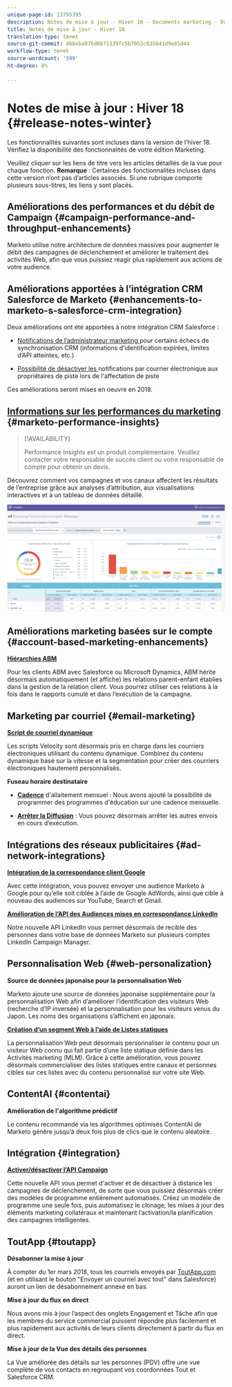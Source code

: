 ```yaml
---
unique-page-id: 13795395
description: Notes de mise à jour - Hiver 18 - Documents marketing - Documentation du produit
title: Notes de mise à jour - Hiver 18
translation-type: tm+mt
source-git-commit: d68eba976d0b71339fc5b70b3c035641d9e81d44
workflow-type: tm+mt
source-wordcount: '599'
ht-degree: 0%

---
```



# Notes de mise à jour : Hiver 18 {#release-notes-winter}

Les fonctionnalités suivantes sont incluses dans la version de l’hiver 18. Vérifiez la disponibilité des fonctionnalités de votre édition Marketing.

Veuillez cliquer sur les liens de titre vers les articles détaillés de la vue pour chaque fonction. **Remarque** : Certaines des fonctionnalités incluses dans cette version n’ont pas d’articles associés. Si une rubrique comporte plusieurs sous-titres, les liens y sont placés.

## Améliorations des performances et du débit de Campaign {#campaign-performance-and-throughput-enhancements}

Marketo utilise notre architecture de données massives pour augmenter le débit des campagnes de déclenchement et améliorer le traitement des activités Web, afin que vous puissiez réagir plus rapidement aux actions de votre audience.

## Améliorations apportées à l’intégration CRM Salesforce de Marketo {#enhancements-to-marketo-s-salesforce-crm-integration}

Deux améliorations ont été apportées à notre intégration CRM Salesforce :

* [Notifications de l’administrateur marketing ](/help/marketo/product-docs/core-marketo-concepts/miscellaneous/understanding-notifications/notification-types.md) pour certains échecs de synchronisation CRM (informations d’identification expirées, limites d’API atteintes, etc.)

* [Possibilité de désactiver les ](/help/marketo/product-docs/crm-sync/salesforce-sync/setup/optional-steps/turn-off-email-notifications-to-lead-owner.md) notifications par courrier électronique aux propriétaires de piste lors de l&#39;affectation de piste

Ces améliorations seront mises en oeuvre en 2018.

## [Informations sur les performances du marketing](/help/marketo/product-docs/reporting/performance-insights/performance-insights-overview.md) {#marketo-performance-insights}

>[!AVAILABILITY]
>
>Performance Insights est un produit complémentaire. Veuillez contacter votre responsable de succès client ou votre responsable de compte pour obtenir un devis.

Découvrez comment vos campagnes et vos canaux affectent les résultats de l’entreprise grâce aux analyses d’attribution, aux visualisations interactives et à un tableau de données détaillé.

![](assets/image2018-2-5-7-3a55-3a46.png)

## Améliorations marketing basées sur le compte {#account-based-marketing-enhancements}

**[Hiérarchies ABM](/help/marketo/product-docs/target-account-management/target/named-accounts/tam-hierarchies.md)**

Pour les clients ABM avec Salesforce ou Microsoft Dynamics, ABM hérite désormais automatiquement (et affiche) les relations parent-enfant établies dans la gestion de la relation client. Vous pourrez utiliser ces relations à la fois dans le rapports cumulé et dans l’exécution de la campagne.

## Marketing par courriel {#email-marketing}

**[Script de courriel dynamique](/help/marketo/product-docs/email-marketing/general/using-tokens/create-an-email-script-token.md)**

Les scripts Velocity sont désormais pris en charge dans les courriers électroniques utilisant du contenu dynamique. Combinez du contenu dynamique basé sur la vitesse et la segmentation pour créer des courriers électroniques hautement personnalisés.

**Fuseau horaire destinataire**

* **[Cadence](/help/marketo/product-docs/email-marketing/email-programs/email-program-actions/scheduling-with-recipient-time-zone/schedule-email-programs-with-recipient-time-zone.md)** d&#39;allaitement mensuel : Nous avons ajouté la possibilité de programmer des programmes d&#39;éducation sur une cadence mensuelle.

* **[Arrêter la Diffusion](/help/marketo/product-docs/email-marketing/email-programs/email-program-actions/scheduling-with-recipient-time-zone/abort-delivery-of-email-programs-scheduled-with-recipient-time-zone.md)** : Vous pouvez désormais arrêter les autres envois en cours d’exécution.

## Intégrations des réseaux publicitaires {#ad-network-integrations}

**[Intégration de la correspondance client Google](/help/marketo/product-docs/demand-generation/ad-network-integrations/add-google-customer-match-as-a-launchpoint-service.md)**

Avec cette intégration, vous pouvez envoyer une audience Marketo à Google pour qu’elle soit ciblée à l’aide de Google AdWords, ainsi que cible à nouveau des audiences sur YouTube, Search et Gmail.

**[Amélioration de l’API des Audiences mises en correspondance LinkedIn](/help/marketo/product-docs/demand-generation/ad-network-integrations/add-linkedin-matched-audiences-as-a-launchpoint-service.md)**

Notre nouvelle API LinkedIn vous permet désormais de recible des personnes dans votre base de données Marketo sur plusieurs comptes LinkedIn Campaign Manager.

## Personnalisation Web {#web-personalization}

**Source de données japonaise pour la personnalisation Web**

Marketo ajoute une source de données japonaise supplémentaire pour la personnalisation Web afin d’améliorer l’identification des visiteurs Web (recherche d’IP inversée) et la personnalisation pour les visiteurs venus du Japon. Les noms des organisations s’affichent en japonais.

**[Création d’un segment Web à l’aide de Listes statiques](/help/marketo/product-docs/web-personalization/using-web-segments/create-a-segment-using-a-static-list.md)**

La personnalisation Web peut désormais personnaliser le contenu pour un visiteur Web connu qui fait partie d’une liste statique définie dans les Activités marketing (MLM). Grâce à cette amélioration, vous pouvez désormais commercialiser des listes statiques entre canaux et personnes cibles sur ces listes avec du contenu personnalisé sur votre site Web.

## ContentAI {#contentai}

**Amélioration de l&#39;algorithme prédictif**

Le contenu recommandé via les algorithmes optimisés ContentAI de Marketo génère jusqu’à deux fois plus de clics que le contenu aléatoire.

## Intégration {#integration}

**[Activer/désactiver l’API Campaign](https://developers.marketo.com/rest-api/assets/campaigns/)**

Cette nouvelle API vous permet d&#39;activer et de désactiver à distance les campagnes de déclenchement, de sorte que vous puissiez désormais créer des modèles de programme entièrement automatisés. Créez un modèle de programme une seule fois, puis automatisez le clonage, les mises à jour des éléments marketing collatéraux et maintenant l’activation/la planification des campagnes intelligentes.

## ToutApp {#toutapp}

**Désabonner la mise à jour**

À compter du 1er mars 2018, tous les courriels envoyés par [ToutApp.com](https://ToutApp.com) (et en utilisant le bouton &quot;Envoyer un courriel avec tout&quot; dans Salesforce) auront un lien de désabonnement annexé en bas.

**Mise à jour du flux en direct**

Nous avons mis à jour l’aspect des onglets Engagement et Tâche afin que les membres du service commercial puissent répondre plus facilement et plus rapidement aux activités de leurs clients directement à partir du flux en direct.

**Mise à jour de la Vue des détails des personnes**

La Vue améliorée des détails sur les personnes (PDV) offre une vue complète de vos contacts en regroupant vos coordonnées Tout et Salesforce CRM.
